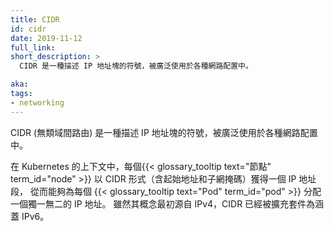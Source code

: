 ```yaml
---
title: CIDR
id: cidr
date: 2019-11-12
full_link: 
short_description: >
  CIDR 是一種描述 IP 地址塊的符號，被廣泛使用於各種網路配置中。

aka:
tags:
- networking
---
```


<!--
---
title: CIDR
id: cidr
date: 2019-11-12
full_link: 
short_description: >
  CIDR is a notation for describing blocks of IP addresses and is used heavily in various networking configurations.

aka:
tags:
- networking
---
-->

<!--
CIDR (Classless Inter-Domain Routing) is a notation for describing blocks of IP addresses and is used heavily in various networking configurations.
-->
CIDR (無類域間路由) 是一種描述 IP 地址塊的符號，被廣泛使用於各種網路配置中。


<!--more-->

<!--
In the context of Kubernetes, each {{< glossary_tooltip text="Node" term_id="node" >}} is assigned a range of IP addresses through the start address and a subnet mask using CIDR. This allows Nodes to assign each {{< glossary_tooltip text="Pod" term_id="pod" >}} a unique IP address. Although originally a concept for IPv4, CIDR has also been expanded to include IPv6. 
-->
在 Kubernetes 的上下文中，每個{{< glossary_tooltip text="節點" term_id="node" >}}
以 CIDR 形式（含起始地址和子網掩碼）獲得一個 IP 地址段，
從而能夠為每個 {{< glossary_tooltip text="Pod" term_id="pod" >}} 分配一個獨一無二的 IP 地址。
雖然其概念最初源自 IPv4，CIDR 已經被擴充套件為涵蓋 IPv6。
